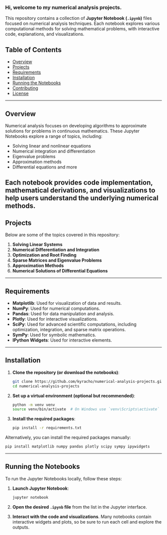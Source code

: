 ### Hi, welcome to my numerical analysis projects.

This repository contains a collection of **Jupyter Notebook (`.ipynb`)** files focused on numerical analysis techniques. Each notebook explores various computational methods for solving mathematical problems, with interactive code, explanations, and visualizations.

## Table of Contents
- [Overview](#overview)
- [Projects](#projects)
- [Requirements](#requirements)
- [Installation](#installation)
- [Running the Notebooks](#running-the-notebooks)
- [Contributing](#contributing)
- [License](#license)

---

## Overview

Numerical analysis focuses on developing algorithms to approximate solutions for problems in continuous mathematics. These Jupyter Notebooks explore a range of topics, including:
- Solving linear and nonlinear equations
- Numerical integration and differentiation
- Eigenvalue problems
- Approximation methods
- Differential equations and more

Each notebook provides code implementation, mathematical derivations, and visualizations to help users understand the underlying numerical methods.
---

## Projects

Below are some of the topics covered in this repository:
1. **Solving Linear Systems**
2. **Numerical Differentiation and Integration**
3. **Optimization and Root Finding**
4. **Sparse Matrices and Eigenvalue Problems**
5. **Approximation Methods**
6. **Numerical Solutions of Differential Equations**
---
## Requirements

- **Matplotlib**: Used for visualization of data and results.
- **NumPy**: Used for numerical computations.
- **Pandas**: Used for data manipulation and analysis.
- **Plotly**: Used for interactive visualizations.
- **SciPy**: Used for advanced scientific computations, including optimization, integration, and sparse matrix operations.
- **SymPy**: Used for symbolic mathematics.
- **IPython Widgets**: Used for interactive elements.

---

## Installation

1. **Clone the repository (or download the notebooks)**:
   ```bash
   git clone https://github.com/kyracho/numerical-analysis-projects.git
   cd numerical-analysis-projects
   ```

2. **Set up a virtual environment (optional but recommended)**:
   ```bash
   python -m venv venv
   source venv/bin/activate  # On Windows use `venv\Scripts\activate`
   ```

3. **Install the required packages**:
   ```bash
   pip install -r requirements.txt
   ```

Alternatively, you can install the required packages manually:
   ```bash
   pip install matplotlib numpy pandas plotly scipy sympy ipywidgets
   ```

---

## Running the Notebooks

To run the Jupyter Notebooks locally, follow these steps:

1. **Launch Jupyter Notebook**:
   ```bash
   jupyter notebook
   ```

2. **Open the desired `.ipynb` file** from the list in the Jupyter interface.

3. **Interact with the code and visualizations**. Many notebooks contain interactive widgets and plots, so be sure to run each cell and explore the outputs.
